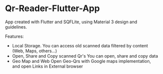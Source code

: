# Qr-Reader-Flutter-App

App created with Flutter and SQFLite, using Material 3 design and guidelines.

Features:
- Local Storage. 
  You can access old scanned data filtered by content (Web, Maps, others...)
- Open, Share and Copy scanned Qr's
  You can open, share and copy data
- Geo Map and Web
  Open Geo-Qrs with Google maps implementation, and open Links in External browser
  
